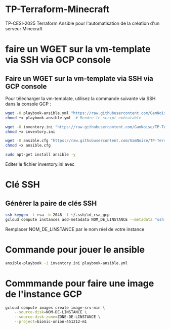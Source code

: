 # TP-Terraform-Minecraft
TP-CESI-2025 Terraform Ansible pour l'automatisation de la création d'un serveur Minecraft

# faire un WGET sur la vm-template via SSH via GCP console
## Faire un WGET sur la vm-template via SSH via GCP console

Pour télécharger la vm-template, utilisez la commande suivante via SSH dans la console GCP :

```sh
wget -O playbook-ansible.yml "https://raw.githubusercontent.com/GamNoise/TP-Terraform-Minecraft/refs/heads/main/ansible/playbook-ansible.yml"
chmod +x playbook-ansible.yml  # Rendre le script exécutable

wget -O inventory.ini "https://raw.githubusercontent.com/GamNoise/TP-Terraform-Minecraft/refs/heads/main/ansible/inventory.ini"
chmod +x inventory.ini

wget -O ansible.cfg "https://raw.githubusercontent.com/GamNoise/TP-Terraform-Minecraft/refs/heads/main/ansible/ansible.cfg"
chmod +x ansible.cfg

sudo apt-get install ansible -y
```
Editer le fichier inventory.ini avec


# Clé SSH 
## Générer la paire de clés SSH
```bash
ssh-keygen -t rsa -b 2048 -f ~/.ssh/id_rsa_gcp
gcloud compute instances add-metadata NOM_DE_LINSTANCE --metadata "ssh-keys=ubuntu:$(cat ~/.ssh/id_rsa_gcp.pub)"
```
Remplacer NOM_DE_LINSTANCE par le nom réel de votre instance

# Commande pour jouer le ansible 
```sh
ansible-playbook -i inventory.ini playbook-ansible.yml
```


# Commmande pour faire une image de l'instance GCP
```sh
gcloud compute images create image-srv-min \
    --source-disk=NOM-DE-LINSTANCE \
    --source-disk-zone=ZONE-DE-LINSTANCE \
    --project=bionic-union-451212-m1
```


